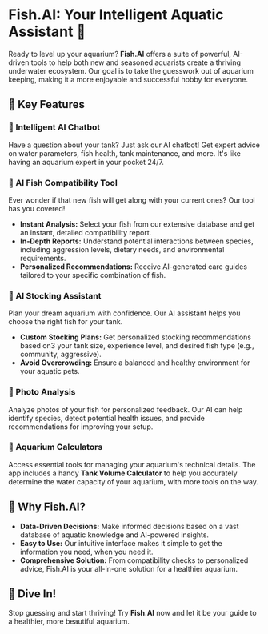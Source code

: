 # Fish.AI: Your Intelligent Aquatic Assistant 🐠

Ready to level up your aquarium? **Fish.AI** offers a suite of powerful, AI-driven tools to help both new and seasoned aquarists create a thriving underwater ecosystem. Our goal is to take the guesswork out of aquarium keeping, making it a more enjoyable and successful hobby for everyone.

## 🚀 Key Features

### 🤖 Intelligent AI Chatbot
Have a question about your tank? Just ask our AI chatbot! Get expert advice on water parameters, fish health, tank maintenance, and more. It's like having an aquarium expert in your pocket 24/7.

### 🧪 AI Fish Compatibility Tool
Ever wonder if that new fish will get along with your current ones? Our tool has you covered!
* **Instant Analysis:** Select your fish from our extensive database and get an instant, detailed compatibility report.
* **In-Depth Reports:** Understand potential interactions between species, including aggression levels, dietary needs, and environmental requirements.
* **Personalized Recommendations:** Receive AI-generated care guides tailored to your specific combination of fish.

### 🦐 AI Stocking Assistant
Plan your dream aquarium with confidence. Our AI assistant helps you choose the right fish for your tank.
* **Custom Stocking Plans:** Get personalized stocking recommendations based on3 your tank size, experience level, and desired fish type (e.g., community, aggressive).
* **Avoid Overcrowding:** Ensure a balanced and healthy environment for your aquatic pets.

### 📸 Photo Analysis
Analyze photos of your fish for personalized feedback. Our AI can help identify species, detect potential health issues, and provide recommendations for improving your setup.

### 📐 Aquarium Calculators
Access essential tools for managing your aquarium's technical details. The app includes a handy **Tank Volume Calculator** to help you accurately determine the water capacity of your aquarium, with more tools on the way.

## 🌟 Why Fish.AI?

* **Data-Driven Decisions:** Make informed decisions based on a vast database of aquatic knowledge and AI-powered insights.
* **Easy to Use:** Our intuitive interface makes it simple to get the information you need, when you need it.
* **Comprehensive Solution:** From compatibility checks to personalized advice, Fish.AI is your all-in-one solution for a healthier aquarium.

## 🌊 Dive In!

Stop guessing and start thriving! Try **Fish.AI** now and let it be your guide to a healthier, more beautiful aquarium.